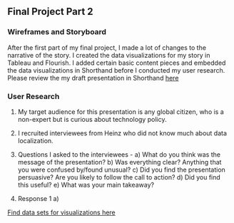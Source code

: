 ## Final Project Part 2

### Wireframes and Storyboard
After the first part of my final project, I made a lot of changes to the narrative of the story. I created the data visualizations for my story in Tableau and Flourish. I added certain basic content pieces and embedded the data visualizations in Shorthand before I conducted my user research. Please review the my draft presentation in Shorthand [here](https://carnegiemellon.shorthandstories.com/the-data-localization-story/index.html)

### User Research
1. My target audience for this presentation is any global citizen, who is a non-expert but is curious about technology policy.
2. I recruited interviewees from Heinz who did not know much about data localization. 

3. Questions I asked to the interviewees - 
a) What do you think was the message of the presentation?
b) Was everything clear? Anything that you were confused by/found unusual?
c) Did you find the presentation persuasive? Are you likely to follow the call to action?
d) Did you find this useful?
e) What was your main takeaway?

4. Response 1
a) 


[Find data sets for visualizations here](Data)
